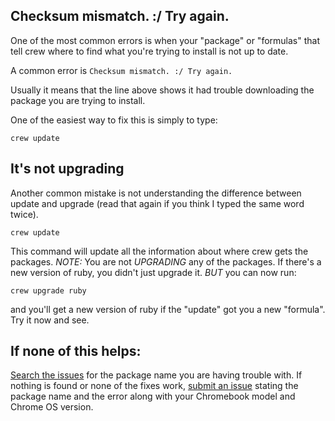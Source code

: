## Checksum mismatch. :/ Try again.

One of the most common errors is when your "package" or "formulas" that tell crew where to find what you're trying to install is not up to date.

A common error is ```Checksum mismatch. :/ Try again.```

Usually it means that the line above shows it had trouble downloading the package you are trying to install.

One of the easiest way to fix this is simply to type:

`crew update`

## It's not upgrading
Another common mistake is not understanding the difference between update and upgrade (read that again if you think I typed the same word twice).

`crew update` 

This command will update all the information about where crew gets the packages. 
*NOTE:* You are not _UPGRADING_ any of the packages. If there's a new version of ruby, you didn't just upgrade it. _BUT_ you can now run:

`crew upgrade ruby`

and you'll get a new version of ruby if the "update" got you a new "formula". Try it now and see.

## If none of this helps:

[Search the issues](https://github.com/skycocker/chromebrew/issues/) for the package name you are having trouble with. If nothing is found or none of the fixes work, [submit an issue](https://github.com/skycocker/chromebrew/issues/new) stating the package name and the error along with your Chromebook model and Chrome OS version.